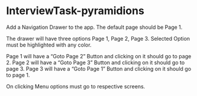 # InterviewTask-pyramidions

Add a Navigation Drawer to the app. The default page should be Page 1.

The drawer will have three options Page 1, Page 2, Page 3. Selected Option must be highlighted with any color. 

Page 1 will have a “Goto Page 2” Button and clicking on it should go to page 2.
Page 2 will have a “Goto Page 3” Button and clicking on it should go to page 3.
Page 3 will have a “Goto Page 1” Button and clicking on it should go to page 1.

On clicking Menu options must go to respective screens.
